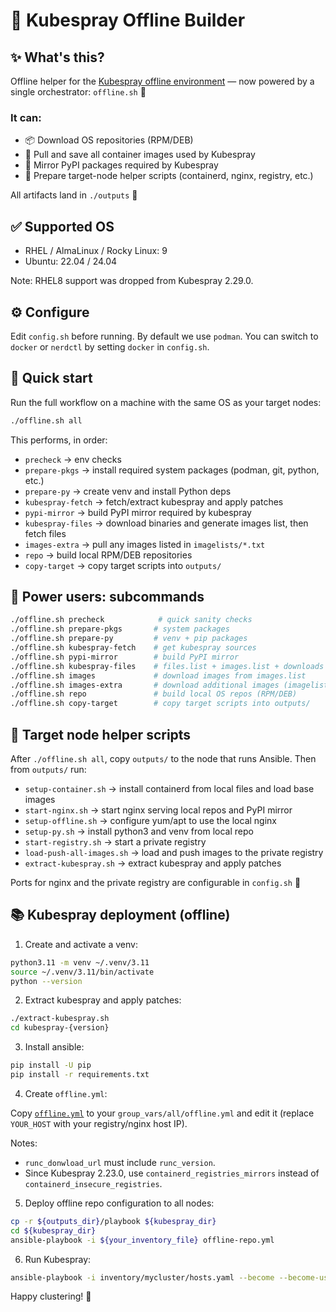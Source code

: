 # 🚀 Kubespray Offline Builder

## ✨ What's this?

Offline helper for the [Kubespray offline environment](https://kubespray.io/#/docs/operations/offline-environment) — now powered by a single orchestrator: `offline.sh` 🧰

### It can:

- 📦 Download OS repositories (RPM/DEB)
- 🐳 Pull and save all container images used by Kubespray
- 🐍 Mirror PyPI packages required by Kubespray
- 🎯 Prepare target-node helper scripts (containerd, nginx, registry, etc.)

All artifacts land in `./outputs` 📁

## ✅ Supported OS

- RHEL / AlmaLinux / Rocky Linux: 9
- Ubuntu: 22.04 / 24.04

Note: RHEL8 support was dropped from Kubespray 2.29.0.

## ⚙️ Configure

Edit `config.sh` before running. By default we use `podman`. You can switch to `docker` or `nerdctl` by setting `docker` in `config.sh`.

## 🧪 Quick start

Run the full workflow on a machine with the same OS as your target nodes:

```bash
./offline.sh all
```

This performs, in order:

- `precheck` → env checks
- `prepare-pkgs` → install required system packages (podman, git, python, etc.)
- `prepare-py` → create venv and install Python deps
- `kubespray-fetch` → fetch/extract kubespray and apply patches
- `pypi-mirror` → build PyPI mirror required by kubespray
- `kubespray-files` → download binaries and generate images list, then fetch files
- `images-extra` → pull any images listed in `imagelists/*.txt`
- `repo` → build local RPM/DEB repositories
- `copy-target` → copy target scripts into `outputs/`

## 🔧 Power users: subcommands

```bash
./offline.sh precheck            # quick sanity checks
./offline.sh prepare-pkgs       # system packages
./offline.sh prepare-py         # venv + pip packages
./offline.sh kubespray-fetch    # get kubespray sources
./offline.sh pypi-mirror        # build PyPI mirror
./offline.sh kubespray-files    # files.list + images.list + downloads
./offline.sh images             # download images from images.list
./offline.sh images-extra       # download additional images (imagelists/*.txt)
./offline.sh repo               # build local OS repos (RPM/DEB)
./offline.sh copy-target        # copy target scripts into outputs/
```

## 🧩 Target node helper scripts

After `./offline.sh all`, copy `outputs/` to the node that runs Ansible. Then from `outputs/` run:

- `setup-container.sh` → install containerd from local files and load base images
- `start-nginx.sh` → start nginx serving local repos and PyPI mirror
- `setup-offline.sh` → configure yum/apt to use the local nginx
- `setup-py.sh` → install python3 and venv from local repo
- `start-registry.sh` → start a private registry
- `load-push-all-images.sh` → load and push images to the private registry
- `extract-kubespray.sh` → extract kubespray and apply patches

Ports for nginx and the private registry are configurable in `config.sh` 🔧

## 📚 Kubespray deployment (offline)

1) Create and activate a venv:

```bash
python3.11 -m venv ~/.venv/3.11
source ~/.venv/3.11/bin/activate
python --version
```

2) Extract kubespray and apply patches:

```bash
./extract-kubespray.sh
cd kubespray-{version}
```

3) Install ansible:

```bash
pip install -U pip
pip install -r requirements.txt
```

4) Create `offline.yml`:

Copy [`offline.yml`](./offline.yml) to your `group_vars/all/offline.yml` and edit it (replace `YOUR_HOST` with your registry/nginx host IP).

Notes:

- `runc_donwload_url` must include `runc_version`.
- Since Kubespray 2.23.0, use `containerd_registries_mirrors` instead of `containerd_insecure_registries`.

5) Deploy offline repo configuration to all nodes:

```bash
cp -r ${outputs_dir}/playbook ${kubespray_dir}
cd ${kubespray_dir}
ansible-playbook -i ${your_inventory_file} offline-repo.yml
```

6) Run Kubespray:

```bash
ansible-playbook -i inventory/mycluster/hosts.yaml --become --become-user=root cluster.yml
```

Happy clustering! 🌟
